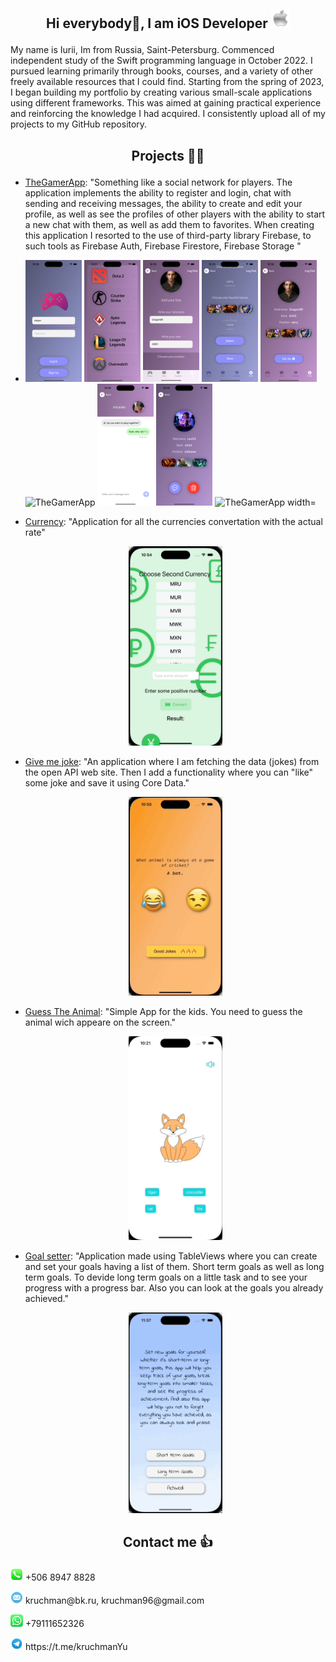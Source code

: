 
## <p align="center"> Hi everybody🤟, I am iOS Developer   <img src="appleLogo.png" alt="image" width="30" height="30" />

My name is Iurii, Im from Russia, Saint-Petersburg. Commenced independent study of the Swift programming language in October 2022. I pursued learning primarily through books, courses, and a variety of other freely available resources that I could find. Starting from the spring of 2023, I began building my portfolio by creating various small-scale applications using different frameworks. This was aimed at gaining practical experience and reinforcing the knowledge I had acquired. I consistently upload all of my projects to my GitHub repository.

## <p align="center"> Projects 🧑‍💻

- [TheGamerApp](https://github.com/kruchman/TheGamerApp): "Something like a social network for players. The application implements the ability to register and login, chat with sending and receiving messages, the ability to create and edit your profile, as well as see the profiles of other players with the ability to start a new chat with them, as well as add them to favorites. When creating this application I resorted to the use of third-party library Firebase, to such tools as Firebase Auth, Firebase Firestore, Firebase Storage "
- 
  <p align="leading">
     <img src="The Gamer App Content/FirstScreen.png" alt="TheGamerApp" width="90" />
    <img src="The Gamer App Content/GameSelection.png" alt="TheGamerApp" width="90" />
  <img src="The Gamer App Content/ProfileSetting1.png" alt="TheGamerApp" width="90" />
  <img src="The Gamer App Content/ProfileSetting2.png" alt="TheGamerApp" width="90" />
  <img src="The Gamer App Content/Profile.png" alt="TheGamerApp" width="90" />
  <img src="The Gamer App Content/UsersList.png" alt="TheGamerApp" width="90" />
  <img src="The Gamer App Content/Chat.png" alt="TheGamerApp" width="90" />
  <img src="The Gamer App Content/FavoritesDetail.png" alt="FavoritesDetail" width="90" />
  <img src="The Gamer App Content/TheGamerApp.gif" alt="TheGamerApp width="90" />
</p>

- [Currency](https://github.com/kruchman/Currency): "Application for all the currencies convertation with the actual rate"
  <p align="center">
  <img src="Currency.gif2.gif" alt="Currency" width="150" />
</p>

- [Give me joke](https://github.com/kruchman/Give-me-joke): "An application where I am fetching the data (jokes) from the open API web site. Then I add a functionality where you can "like" some joke and save it using Core Data."

  <p align="center">
  <img src="GiveMeJoke.gif2.gif" alt="Give me joke" width="150" />
</p>

- [Guess The Animal](https://github.com/kruchman/Guess-The-Animal): "Simple App for the kids. You need to guess the animal wich appeare on the screen."

  <p align="center">
  <img src="guessTheAnumalGif.gif" alt="GuessTheAnimal" width="150" />
</p>

- [Goal setter](https://github.com/kruchman/Goal-setter): "Application made using TableViews where you can create and set your goals having a list of them. Short term goals as well as long term goals. To devide long term goals on a little task and to see your progress with a progress bar. Also you can look at the goals you already achieved."

  <p align="center">
  <img src="GoalSetter.gif2.gif" alt="GoalSetter" width="150" />
</p>

## <p align="center"> Contact me 👍

 <p>
  <img src="phone.png" alt="Phone number" width="20" height="20" />
  +506 8947 8828
</p>
<p>
  <img src="mail.png" alt="Mail" width="20" height="20" />
  kruchman@bk.ru, kruchman96@gmail.com
</p>
<p>
  <img src="WhatsApp.png" alt="WhatsApp" width="20" height="20" />
  +79111652326
</p>
<p>
  <img src="telegram.png" alt="Telegram" width="20" height="20" />
  https://t.me/kruchmanYu
</p>

